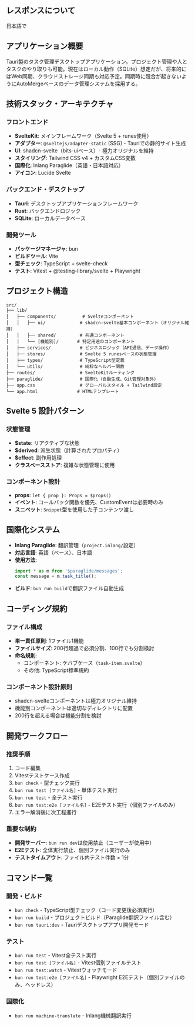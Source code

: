 
## レスポンスについて

日本語で

## アプリケーション概要

Tauri製のタスク管理デスクトップアプリケーション。プロジェクト管理や人とタスクのやり取りも可能。現在はローカル動作（SQLite）想定だが、将来的にはWeb同期、クラウドストレージ同期も対応予定。同期時に競合が起きないようにAutoMergeベースのデータ管理システムを採用する。

## 技術スタック・アーキテクチャ

### フロントエンド
- **SvelteKit**: メインフレームワーク（Svelte 5 + runes使用）
- **アダプター**: `@sveltejs/adapter-static` (SSG) - Tauriでの静的サイト生成
- **UI**: shadcn-svelte（bits-uiベース）- 極力オリジナルを維持
- **スタイリング**: Tailwind CSS v4 + カスタムCSS変数
- **国際化**: Inlang Paraglide（英語・日本語対応）
- **アイコン**: Lucide Svelte

### バックエンド・デスクトップ
- **Tauri**: デスクトップアプリケーションフレームワーク
- **Rust**: バックエンドロジック
- **SQLite**: ローカルデータベース

### 開発ツール
- **パッケージマネージャ**: bun
- **ビルドツール**: Vite
- **型チェック**: TypeScript + svelte-check
- **テスト**: Vitest + @testing-library/svelte + Playwright

## プロジェクト構造

```
src/
├── lib/
│   ├── components/          # Svelteコンポーネント
│   │   ├── ui/             # shadcn-svelte基本コンポーネント（オリジナル維持）
│   │   ├── shared/         # 共通コンポーネント
│   │   └── [機能別]/       # 特定用途のコンポーネント
│   ├── services/           # ビジネスロジック（API通信、データ操作）
│   ├── stores/             # Svelte 5 runesベースの状態管理
│   ├── types/              # TypeScript型定義
│   └── utils/              # 純粋なヘルパー関数
├── routes/                 # SvelteKitルーティング
├── paraglide/              # 国際化（自動生成、Git管理対象外）
├── app.css                 # グローバルスタイル + Tailwind設定
└── app.html               # HTMLテンプレート
```

## Svelte 5 設計パターン

### 状態管理
- **$state**: リアクティブな状態
- **$derived**: 派生状態（計算されたプロパティ）
- **$effect**: 副作用処理
- **クラスベースストア**: 複雑な状態管理に使用

### コンポーネント設計
- **props**: `let { prop }: Props = $props()`
- **イベント**: コールバック関数を優先、CustomEventは必要時のみ
- **スニペット**: `Snippet`型を使用した子コンテンツ渡し

## 国際化システム

- **Inlang Paraglide**: 翻訳管理（`project.inlang/`設定）
- **対応言語**: 英語（ベース）、日本語
- **使用方法**:
  ```typescript
  import * as m from '$paraglide/messages';
  const message = m.task_title();
  ```
- **ビルド**: `bun run build`で翻訳ファイル自動生成

## コーディング規約

### ファイル構成
- **単一責任原則**: 1ファイル1機能
- **ファイルサイズ**: 200行超過で必須分割、100行でも分割検討
- **命名規則**:
  - コンポーネント: ケバブケース（`task-item.svelte`）
  - その他: TypeScript標準規約

### コンポーネント設計原則
- shadcn-svelteコンポーネントは極力オリジナル維持
- 機能別コンポーネントは適切なディレクトリに配置
- 200行を超える場合は機能分割を検討

## 開発ワークフロー

### 推奨手順
1. コード編集
2. Vitestテストケース作成
3. `bun check` - 型チェック実行
4. `bun run test [ファイル名]` - 単体テスト実行
5. `bun run test` - 全テスト実行
6. `bun run test:e2e [ファイル名]` - E2Eテスト実行（個別ファイルのみ）
7. エラー解消後に次工程進行

### 重要な制約
- **開発サーバー**: `bun run dev`は使用禁止（ユーザーが使用中）
- **E2Eテスト**: 全体実行禁止、個別ファイル実行のみ
- **テストタイムアウト**: ファイル内テスト件数 × 1分

## コマンド一覧

### 開発・ビルド
- `bun check` - TypeScript型チェック（コード変更後必須実行）
- `bun run build` - プロジェクトビルド（Paraglide翻訳ファイル含む）
- `bun run tauri:dev` - Tauriデスクトップアプリ開発モード

### テスト
- `bun run test` - Vitest全テスト実行
- `bun run test [ファイル名]` - Vitest個別ファイルテスト
- `bun run test:watch` - Vitestウォッチモード
- `bun run test:e2e [ファイル名]` - Playwright E2Eテスト（個別ファイルのみ、ヘッドレス）

### 国際化
- `bun run machine-translate` - Inlang機械翻訳実行
